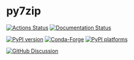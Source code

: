 # py7zip

[![Actions Status][actions-badge]][actions-link]
[![Documentation Status][rtd-badge]][rtd-link]

[![PyPI version][pypi-version]][pypi-link]
[![Conda-Forge][conda-badge]][conda-link]
[![PyPI platforms][pypi-platforms]][pypi-link]

[![GitHub Discussion][github-discussions-badge]][github-discussions-link]

<!-- SPHINX-START -->

<!-- prettier-ignore-start -->
[actions-badge]:            https://github.com/msclock/py7zip/workflows/CI/badge.svg
[actions-link]:             https://github.com/msclock/py7zip/actions
[conda-badge]:              https://img.shields.io/conda/vn/conda-forge/py7zip
[conda-link]:               https://github.com/conda-forge/py7zip-feedstock
[github-discussions-badge]: https://img.shields.io/static/v1?label=Discussions&message=Ask&color=blue&logo=github
[github-discussions-link]:  https://github.com/msclock/py7zip/discussions
[pypi-link]:                https://pypi.org/project/py7zip/
[pypi-platforms]:           https://img.shields.io/pypi/pyversions/py7zip
[pypi-version]:             https://img.shields.io/pypi/v/py7zip
[rtd-badge]:                https://readthedocs.org/projects/py7zip/badge/?version=latest
[rtd-link]:                 https://py7zip.readthedocs.io/en/latest/?badge=latest

<!-- prettier-ignore-end -->

